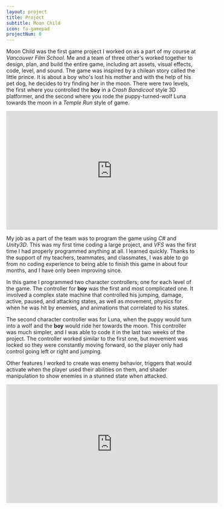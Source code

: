 ```yaml
---
layout: project
title: Project
subtitle: Moon Child
icon: fa-gamepad
projectNum: 0
---
```


Moon Child was the first game project I worked on as a part of my course at *Vancouver Film School*. Me and a team of three other's worked together to design, plan, and build the entire game, including art assets, visual effects, code, level, and sound. The game was inspired by a chilean story called the little prince. It is about a boy who's lost his mother and with the help of his pet dog, he decides to try finding her in the moon. There were two levels, the first where you controlled the **boy** in a *Crash Bandicoot* style 3D platformer, and the second where you rode the puppy-turned-wolf Luna towards the moon in a *Temple Run* style of game.

<center><iframe width="560" height="315" src="https://www.youtube.com/embed/82mF5kp-OPg" frameborder="0" allowfullscreen></iframe></center>

My job as a part of the team was to program the game using *C#* and *Unity3D*. This was my first time coding a large project, and *VFS* was the first time I had properly programmed anything at all. I learned quickly. Thanks to the support of my teachers, teammates, and classmates, I was able to go from no coding experience to being able to finish this game in about four months, and I have only been improving since. 

In this game I programmed two character controllers; one for each level of the game. The controller for **boy** was the first and most complicated one. It involved a complex state machine that controlled his jumping, damage, active, paused, and attacking states, as well as movement, physics for when he was hit by enemies, and animations that correlated to his states.

The second character controller was for Luna, when the puppy would turn into a wolf and the **boy** would ride her towards the moon. This controller was much simpler, and I was able to code it in the last two weeks of the project. The controller worked similar to the first one, but movement was locked so they were constantly moving forward, so the player only had control going left or right and jumping. 

Other features I worked to create was enemy behavior, triggers that would activate when the player used their abilities on them, and shader manipulation to show enemies in a stunned state when attacked.

<center><iframe width="560" height="315" src="https://www.youtube.com/embed/Yp3FY65JZwA" frameborder="0" allowfullscreen></iframe></center>
